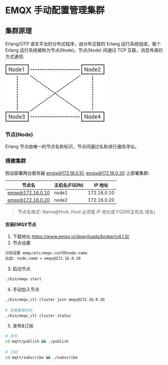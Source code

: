 # EMQX 手动配置管理集群


## 集群原理
Erlang/OTP 语言平台的分布式程序，由分布互联的 Erlang 运行系统组成，每个 Erlang 运行系统被称为节点(Node)，节点(Node) 间通过 TCP 互联，消息传递的方式通信:

<img src="./static/cluster_1.png">

### 节点(Node)
Erlang 节点由唯一的节点名称标识，节点间通过名称进行通信寻址。

### 搭建集群
假设部署两台服务器 emqx@172.16.0.10, emqx@172.16.0.20 上部署集群:

| 节点名      | 主机名(FQDN) | IP 地址 |
| ----------- | ----------- |----------- |
| emqx@172.16.0.10   |  node1      | 172.16.0.10       |
| emqx@172.16.0.20   |  node2      | 172.16.0.20       |

> 节点名格式: Name@Host, Host 必须是 IP 地址或 FQDN(主机名.域名)

#### 安装EMQX节点

1. 下载地址 https://www.emqx.io/downloads/broker/v4.1.0/
2. 节点设置
```bash
分别设置 emqx/etc/emqx.conf的node.name
比如: node.name = emqx@172.16.0.10
```
3. 启动节点
```bash
./bin/emqx start
```

4. 手动加入节点
```bash
./bin/emqx_ctl cluster join emqx@172.16.0.20

# 查看集群状态
./bin/emqx_ctl cluster status
```

5. 发布&订阅
```bash
# 发布
cd mqtt/publish && ./publish

# 订阅
cd mqtt/subscribe && ./subscribe
```
